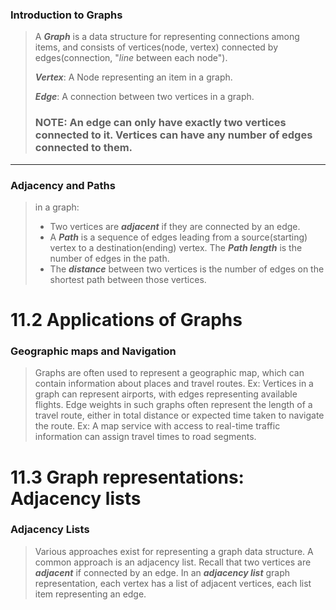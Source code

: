 ### Introduction to Graphs

> A **_Graph_** is a data structure for representing connections among items, and consists of vertices(node, vertex) connected by edges(connection, "_line_ between each node").
>
> **_Vertex_**: A Node representing an item in a graph.
>
> **_Edge_**: A connection between two vertices in a graph.
>
> ### NOTE: An edge can only have exactly two vertices connected to it. Vertices can have any number of edges connected to them.

---

### Adjacency and Paths

> in a graph:
>
> - Two vertices are **_adjacent_** if they are connected by an edge.
> - A **_Path_** is a sequence of edges leading from a source(starting) vertex to a destination(ending) vertex. The **_Path length_** is the number of edges in the path.
> - The **_distance_** between two vertices is the number of edges on the shortest path between those vertices.

# 11.2 Applications of Graphs

### Geographic maps and Navigation

> Graphs are often used to represent a geographic map, which can contain information about places and travel routes. Ex: Vertices in a graph can represent airports, with edges representing available flights. Edge weights in such graphs often represent the length of a travel route, either in total distance or expected time taken to navigate the route. Ex: A map service with access to real-time traffic information can assign travel times to road segments.

# 11.3 Graph representations: Adjacency lists

### Adjacency Lists

> Various approaches exist for representing a graph data structure. A common approach is an adjacency list. Recall that two vertices are **_adjacent_** if connected by an edge. In an **_adjacency list_** graph representation, each vertex has a list of adjacent vertices, each list item representing an edge.
